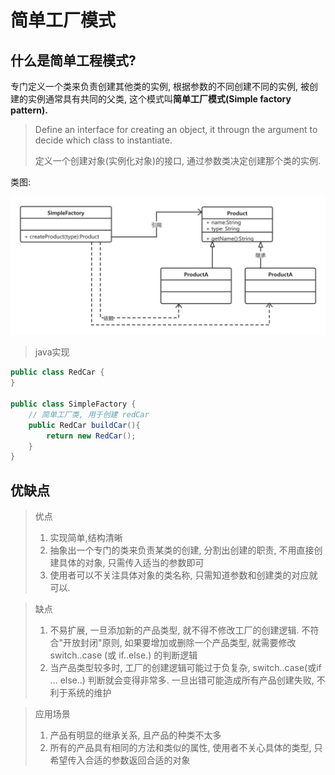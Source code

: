 # 简单工厂模式

## 什么是简单工程模式?

专门定义一个类来负责创建其他类的实例, 根据参数的不同创建不同的实例, 被创建的实例通常具有共同的父类, 这个模式叫**简单工厂模式(Simple factory pattern).**

> Define an interface for creating an object,  it througn the argument to decide which class to instantiate.
>
> 定义一个创建对象(实例化对象)的接口, 通过参数类决定创建那个类的实例.

类图:

![](./image/designpattern/simpleFactory.png)

> java实现

```java
public class RedCar {
}

public class SimpleFactory {
    // 简单工厂类, 用于创建 redCar
    public RedCar buildCar(){
        return new RedCar();
    }
}
```



## 优缺点

> 优点
>
> 1. 实现简单,结构清晰
> 2. 抽象出一个专门的类来负责某类的创建, 分割出创建的职责, 不用直接创建具体的对象, 只需传入适当的参数即可
> 3. 使用者可以不关注具体对象的类名称, 只需知道参数和创建类的对应就可以.



> 缺点
>
> 1. 不易扩展, 一旦添加新的产品类型, 就不得不修改工厂的创建逻辑. 不符合"开放封闭"原则, 如果要增加或删除一个产品类型, 就需要修改switch..case (或 if..else.) 的判断逻辑
> 2. 当产品类型较多时, 工厂的创建逻辑可能过于负复杂, switch..case(或if ... else..) 判断就会变得非常多.  一旦出错可能造成所有产品创建失败, 不利于系统的维护



> 应用场景
>
> 1. 产品有明显的继承关系, 且产品的种类不太多
> 2. 所有的产品具有相同的方法和类似的属性, 使用者不关心具体的类型, 只希望传入合适的参数返回合适的对象

























